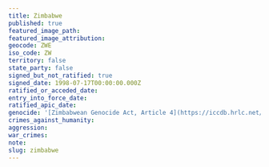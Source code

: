 ```yaml
---
title: Zimbabwe
published: true
featured_image_path:
featured_image_attribution:
geocode: ZWE
iso_code: ZW
territory: false
state_party: false
signed_but_not_ratified: true
signed_date: 1998-07-17T00:00:00.000Z
ratified_or_acceded_date:
entry_into_force_date:
ratified_apic_date:
genocide: '[Zimbabwean Genocide Act, Article 4](https://iccdb.hrlc.net/data/doc/629/keyword/46/)'
crimes_against_humanity:
aggression:
war_crimes:
note:
slug: zimbabwe
---
```



